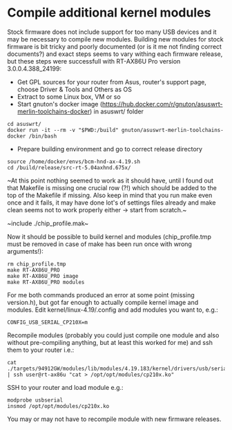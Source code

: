 # Compile additional kernel modules
Stock firmware does not include support for too many USB devices and it may be necessary to compile new modules. Building new modules for stock firmware is bit tricky and poorly documented (or is it me not finding correct documents?) and exact steps seems to vary withing each firmware release,
but these steps were successfull with RT-AX86U Pro version 3.0.0.4.388_24199:

- Get GPL sources for your router from Asus, router's support page, choose Driver & Tools and Others as OS
- Extract to some Linux box, VM or so
- Start gnuton's docker image (https://hub.docker.com/r/gnuton/asuswrt-merlin-toolchains-docker) in asuswrt/ folder
```
cd asuswrt/
docker run -it --rm -v "$PWD:/build" gnuton/asuswrt-merlin-toolchains-docker /bin/bash
```

- Prepare building environment and go to correct release directory
```
source /home/docker/envs/bcm-hnd-ax-4.19.sh
cd /build/release/src-rt-5.04axhnd.675x/
```

~At this point nothing seemed to work as it should have, until I found out that Makefile is missing one crucial row (?!) which should be added to the top of the Makefile if missing. Also keep in mind that you run make even once and it fails, it may have done lot's of settings files already and make clean seems not to work properly either -> start from scratch.~

~include ./chip_profile.mak~

Now it should be possible to build kernel and modules (chip_profile.tmp must be removed in case of make has been run once with wrong arguments!):

```
rm chip_profile.tmp
make RT-AX86U_PRO
make RT-AX86U_PRO image
make RT-AX86U_PRO modules
```

For me both commands produced an error at some point (missing version.h), but got far enough to actually compile kernel image and modules. Edit kernel/linux-4.19/.config and add modules you want to, e.g.:

```
CONFIG_USB_SERIAL_CP210X=m
```

Recompile modules (probably you could just compile one module and also without pre-compiling anything, but at least this worked for me) and ssh them to your router i.e.:

```
cat ./targets/94912GW/modules/lib/modules/4.19.183/kernel/drivers/usb/serial/cp210x.ko | ssh user@rt-ax86u "cat > /opt/opt/modules/cp210x.ko"
```

SSH to your router and load module e.g.:

```
modprobe usbserial
insmod /opt/opt/modules/cp210x.ko
```

You may or may not have to recompile module with new firmware releases.

